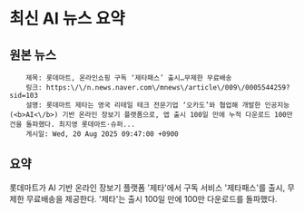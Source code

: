 # 최신 AI 뉴스 요약

## 원본 뉴스
		제목: 롯데마트, 온라인쇼핑 구독 ‘제타패스’ 출시…무제한 무료배송
		링크: https:\/\/n.news.naver.com\/mnews\/article\/009\/0005544259?sid=103
		설명: 롯데마트 제타는 영국 리테일 테크 전문기업 ‘오카도’와 협업해 개발한 인공지능(<b>AI<\/b>) 기반 온라인 장보기 플랫폼으로, 앱 출시 100일 만에 누적 다운로드 100만건을 돌파했다. 최지영 롯데마트·슈퍼... 
		게시일: Wed, 20 Aug 2025 09:47:00 +0900


## 요약
롯데마트가 AI 기반 온라인 장보기 플랫폼 '제타'에서 구독 서비스 '제타패스'를 출시, 무제한 무료배송을 제공한다. '제타'는 출시 100일 만에 100만 다운로드를 돌파했다.

